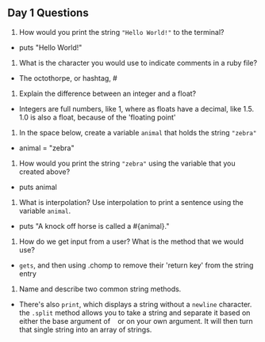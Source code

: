 ## Day 1 Questions

1. How would you print the string `"Hello World!"` to the terminal?
* puts "Hello World!"
1. What is the character you would use to indicate comments in a ruby file?
* The octothorpe, or hashtag, #
1. Explain the difference between an integer and a float?
* Integers are full numbers, like 1, where as floats have a decimal, like 1.5. 1.0 is also a float, because of the 'floating point'
1. In the space below, create a variable `animal` that holds the string `"zebra"`
* animal = "zebra"
1. How would you print the string `"zebra"` using the variable that you created above?
* puts animal
1. What is interpolation? Use interpolation to print a sentence using the variable `animal`.
* puts "A knock off horse is called a #{animal}."
1. How do we get input from a user? What is the method that we would use?
* `gets`, and then using .chomp to remove their 'return key' from the string entry
1. Name and describe two common string methods.
* There's also `print`, which displays a string without a `newline` character. the `.split` method allows you to take a string and separate it based on either the base argument of ` ` or on your own argument. It will then turn that single string into an array of strings.

